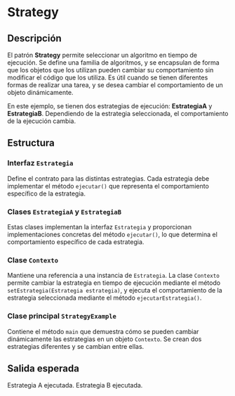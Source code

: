 # Strategy

## Descripción
El patrón **Strategy** permite seleccionar un algoritmo en tiempo de ejecución. Se define una familia de algoritmos, y se encapsulan de forma que los objetos que los utilizan pueden cambiar su comportamiento sin modificar el código que los utiliza. Es útil cuando se tienen diferentes formas de realizar una tarea, y se desea cambiar el comportamiento de un objeto dinámicamente.

En este ejemplo, se tienen dos estrategias de ejecución: **EstrategiaA** y **EstrategiaB**. Dependiendo de la estrategia seleccionada, el comportamiento de la ejecución cambia.

## Estructura

### **Interfaz `Estrategia`**
Define el contrato para las distintas estrategias. Cada estrategia debe implementar el método `ejecutar()` que representa el comportamiento específico de la estrategia.

### **Clases `EstrategiaA` y `EstrategiaB`**
Estas clases implementan la interfaz `Estrategia` y proporcionan implementaciones concretas del método `ejecutar()`, lo que determina el comportamiento específico de cada estrategia.

### **Clase `Contexto`**
Mantiene una referencia a una instancia de `Estrategia`. La clase `Contexto` permite cambiar la estrategia en tiempo de ejecución mediante el método `setEstrategia(Estrategia estrategia)`, y ejecuta el comportamiento de la estrategia seleccionada mediante el método `ejecutarEstrategia()`.

### **Clase principal `StrategyExample`**
Contiene el método `main` que demuestra cómo se pueden cambiar dinámicamente las estrategias en un objeto `Contexto`. Se crean dos estrategias diferentes y se cambian entre ellas.

## Salida esperada
Estrategia A ejecutada.
Estrategia B ejecutada.
